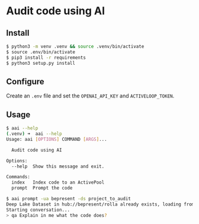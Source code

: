 # Audit code using AI

## Install

```bash
$ python3 -m venv .venv && source .venv/bin/activate
$ source .env/bin/activate
$ pip3 install -r requirements
$ python3 setup.py install
```

## Configure

Create an `.env` file and set the `OPENAI_API_KEY` and `ACTIVELOOP_TOKEN`.

## Usage

```bash
$ aai --help
(.venv) ➜  aai --help
Usage: aai [OPTIONS] COMMAND [ARGS]...

  Audit code using AI

Options:
  --help  Show this message and exit.

Commands:
  index   Index code to an ActivePool
  prompt  Prompt the code
```

```bash
$ aai prompt -ua bepresent -ds project_to_audit
Deep Lake Dataset in hub://bepresent/rolla already exists, loading from the storage
Starting conversation...
> qa Explain in me what the code does?
```